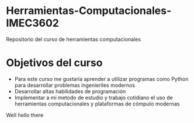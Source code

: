# Herramientas-Computacionales-IMEC3602
Repositorio del curso de herramientas computacionales

# Objetivos del curso

- Para este curso me gustaría aprender a utilizar programas como Python para desarrollar problemas ingenieriles modernos
- Desarrollar altas habilidades de programación 
- Implementar a mi metodo de estudio y trabajo cotidiano el uso de herramientas computacionales y plataformas de cómputo modernas

Well hello there
